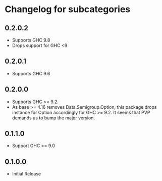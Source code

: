 # Changelog for subcategories

## 0.2.0.2

* Supports GHC 9.8
* Drops support for GHC <9

## 0.2.0.1

* Supports GHC 9.6

## 0.2.0.0

* Supports GHC >= 9.2.
* As base >= 4.16 removes Data.Semigroup.Option, this package
  drops instance for Option accordingly for GHC >= 9.2.
  It seems that PVP demands us to bump the major version.

## 0.1.1.0

* Support GHC >= 9.0

## 0.1.0.0

* Initial Release

